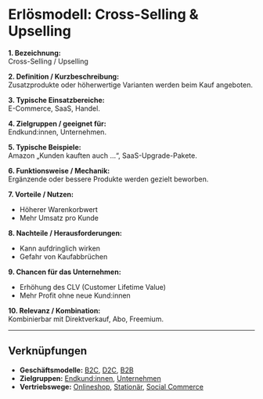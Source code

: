 # Erlösmodell: Cross-Selling & Upselling

**1. Bezeichnung:**  
Cross-Selling / Upselling  

**2. Definition / Kurzbeschreibung:**  
Zusatzprodukte oder höherwertige Varianten werden beim Kauf angeboten.  

**3. Typische Einsatzbereiche:**  
E-Commerce, SaaS, Handel.  

**4. Zielgruppen / geeignet für:**  
Endkund:innen, Unternehmen.  

**5. Typische Beispiele:**  
Amazon „Kunden kauften auch …“, SaaS-Upgrade-Pakete.  

**6. Funktionsweise / Mechanik:**  
Ergänzende oder bessere Produkte werden gezielt beworben.  

**7. Vorteile / Nutzen:**  
- Höherer Warenkorbwert  
- Mehr Umsatz pro Kunde  

**8. Nachteile / Herausforderungen:**  
- Kann aufdringlich wirken  
- Gefahr von Kaufabbrüchen  

**9. Chancen für das Unternehmen:**  
- Erhöhung des CLV (Customer Lifetime Value)  
- Mehr Profit ohne neue Kund:innen  

**10. Relevanz / Kombination:**  
Kombinierbar mit Direktverkauf, Abo, Freemium.  

---

## Verknüpfungen
- **Geschäftsmodelle:** [B2C](../business-models/b2c.md), [D2C](../business-models/d2c.md), [B2B](../business-models/b2b.md)
- **Zielgruppen:** [Endkund:innen](../zielgruppen/endkundinnen.md), [Unternehmen](../zielgruppen/unternehmen.md)
- **Vertriebswege:** [Onlineshop](../vertriebswege/onlineshop.md), [Stationär](../vertriebswege/stationaer.md), [Social Commerce](../vertriebswege/social-commerce.md)
